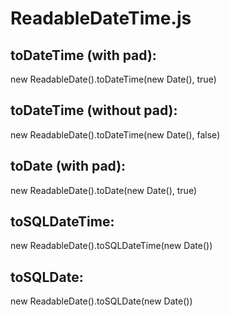 <h1>ReadableDateTime.js</h1>
<h2>toDateTime (with pad):</h2>
new ReadableDate().toDateTime(new Date(), true)
<h2>toDateTime (without pad):</h2>
new ReadableDate().toDateTime(new Date(), false)
<h2>toDate (with pad):</h2>
new ReadableDate().toDate(new Date(), true)
<h2>toSQLDateTime:</h2>
new ReadableDate().toSQLDateTime(new Date())
<h2>toSQLDate:</h2>
new ReadableDate().toSQLDate(new Date())
